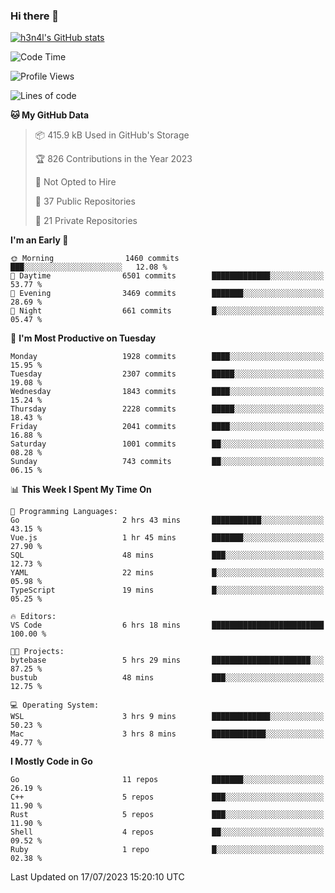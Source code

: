 ### Hi there 👋

[![h3n4l's GitHub stats](https://github-readme-stats.vercel.app/api?username=h3n4l&count_private=true&show_icons=true&theme=radical)](https://github.com/h3n4l/github-readme-stats)

<!--START_SECTION:waka-->
![Code Time](http://img.shields.io/badge/Code%20Time-1%2C410%20hrs%2011%20mins-blue)

![Profile Views](http://img.shields.io/badge/Profile%20Views-0-blue)

![Lines of code](https://img.shields.io/badge/From%20Hello%20World%20I%27ve%20Written-3.3%20million%20lines%20of%20code-blue)

**🐱 My GitHub Data** 

> 📦 415.9 kB Used in GitHub's Storage 
 > 
> 🏆 826 Contributions in the Year 2023
 > 
> 🚫 Not Opted to Hire
 > 
> 📜 37 Public Repositories 
 > 
> 🔑 21 Private Repositories 
 > 
**I'm an Early 🐤** 

```text
🌞 Morning                1460 commits        ███░░░░░░░░░░░░░░░░░░░░░░   12.08 % 
🌆 Daytime                6501 commits        █████████████░░░░░░░░░░░░   53.77 % 
🌃 Evening                3469 commits        ███████░░░░░░░░░░░░░░░░░░   28.69 % 
🌙 Night                  661 commits         █░░░░░░░░░░░░░░░░░░░░░░░░   05.47 % 
```
📅 **I'm Most Productive on Tuesday** 

```text
Monday                   1928 commits        ████░░░░░░░░░░░░░░░░░░░░░   15.95 % 
Tuesday                  2307 commits        █████░░░░░░░░░░░░░░░░░░░░   19.08 % 
Wednesday                1843 commits        ████░░░░░░░░░░░░░░░░░░░░░   15.24 % 
Thursday                 2228 commits        █████░░░░░░░░░░░░░░░░░░░░   18.43 % 
Friday                   2041 commits        ████░░░░░░░░░░░░░░░░░░░░░   16.88 % 
Saturday                 1001 commits        ██░░░░░░░░░░░░░░░░░░░░░░░   08.28 % 
Sunday                   743 commits         ██░░░░░░░░░░░░░░░░░░░░░░░   06.15 % 
```


📊 **This Week I Spent My Time On** 

```text
💬 Programming Languages: 
Go                       2 hrs 43 mins       ███████████░░░░░░░░░░░░░░   43.15 % 
Vue.js                   1 hr 45 mins        ███████░░░░░░░░░░░░░░░░░░   27.90 % 
SQL                      48 mins             ███░░░░░░░░░░░░░░░░░░░░░░   12.73 % 
YAML                     22 mins             █░░░░░░░░░░░░░░░░░░░░░░░░   05.98 % 
TypeScript               19 mins             █░░░░░░░░░░░░░░░░░░░░░░░░   05.25 % 

🔥 Editors: 
VS Code                  6 hrs 18 mins       █████████████████████████   100.00 % 

🐱‍💻 Projects: 
bytebase                 5 hrs 29 mins       ██████████████████████░░░   87.25 % 
bustub                   48 mins             ███░░░░░░░░░░░░░░░░░░░░░░   12.75 % 

💻 Operating System: 
WSL                      3 hrs 9 mins        █████████████░░░░░░░░░░░░   50.23 % 
Mac                      3 hrs 8 mins        ████████████░░░░░░░░░░░░░   49.77 % 
```

**I Mostly Code in Go** 

```text
Go                       11 repos            ███████░░░░░░░░░░░░░░░░░░   26.19 % 
C++                      5 repos             ███░░░░░░░░░░░░░░░░░░░░░░   11.90 % 
Rust                     5 repos             ███░░░░░░░░░░░░░░░░░░░░░░   11.90 % 
Shell                    4 repos             ██░░░░░░░░░░░░░░░░░░░░░░░   09.52 % 
Ruby                     1 repo              █░░░░░░░░░░░░░░░░░░░░░░░░   02.38 % 
```




 Last Updated on 17/07/2023 15:20:10 UTC
<!--END_SECTION:waka-->

